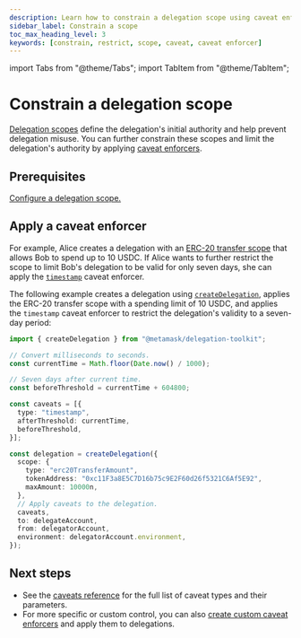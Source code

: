 ```yaml
---
description: Learn how to constrain a delegation scope using caveat enforcers.
sidebar_label: Constrain a scope
toc_max_heading_level: 3
keywords: [constrain, restrict, scope, caveat, caveat enforcer]
---
```


import Tabs from "@theme/Tabs";
import TabItem from "@theme/TabItem";

# Constrain a delegation scope

[Delegation scopes](index.md) define the delegation's initial authority and help prevent delegation misuse.
You can further constrain these scopes and limit the delegation's authority by applying [caveat enforcers](../../../concepts/delegation/caveat-enforcers.md). 

## Prerequisites

[Configure a delegation scope.](index.md)

## Apply a caveat enforcer

For example, Alice creates a delegation with an [ERC-20 transfer scope](spending-limit.md#erc-20-transfer-scope) that allows Bob to spend up to 10 USDC.
If Alice wants to further restrict the scope to limit Bob's delegation to be valid for only seven days,
she can apply the [`timestamp`](../../../reference/delegation/caveats.md#timestamp) caveat enforcer.

The following example creates a delegation using [`createDelegation`](../../../reference/delegation/index.md#createdelegation), applies the ERC-20 transfer scope with a spending limit of 10 USDC, and applies the `timestamp` caveat enforcer to restrict the delegation's validity to a seven-day period:

```typescript
import { createDelegation } from "@metamask/delegation-toolkit";

// Convert milliseconds to seconds.
const currentTime = Math.floor(Date.now() / 1000);

// Seven days after current time.
const beforeThreshold = currentTime + 604800;

const caveats = [{
  type: "timestamp",
  afterThreshold: currentTime,
  beforeThreshold, 
}];

const delegation = createDelegation({
  scope: {
    type: "erc20TransferAmount",
    tokenAddress: "0xc11F3a8E5C7D16b75c9E2F60d26f5321C6Af5E92",
    maxAmount: 10000n,
  },
  // Apply caveats to the delegation.
  caveats,
  to: delegateAccount,
  from: delegatorAccount,
  environment: delegatorAccount.environment,
});
```

## Next steps

- See the [caveats reference](../../../reference/delegation/caveats.md) for the full list of caveat types and their parameters.
- For more specific or custom control, you can also [create custom caveat enforcers](/tutorials/create-custom-caveat-enforcer)
and apply them to delegations.  
